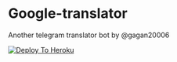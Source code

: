# Google-translator
Another telegram translator bot by @gagan20006


[![Deploy To Heroku](https://www.herokucdn.com/deploy/button.svg)](https://heroku.com/deploy?template=https://github.com/gagan-10/google-translator)
